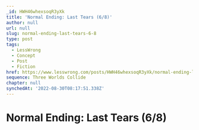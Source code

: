 ```yaml
---
_id: HWH46whexsoqR3yXk
title: 'Normal Ending: Last Tears (6/8)'
author: null
url: null
slug: normal-ending-last-tears-6-8
type: post
tags:
  - LessWrong
  - Concept
  - Post
  - Fiction
href: https://www.lesswrong.com/posts/HWH46whexsoqR3yXk/normal-ending-last-tears-6-8
sequence: Three Worlds Collide
chapter: null
synchedAt: '2022-08-30T08:17:51.338Z'
---
```

# Normal Ending: Last Tears (6/8)

